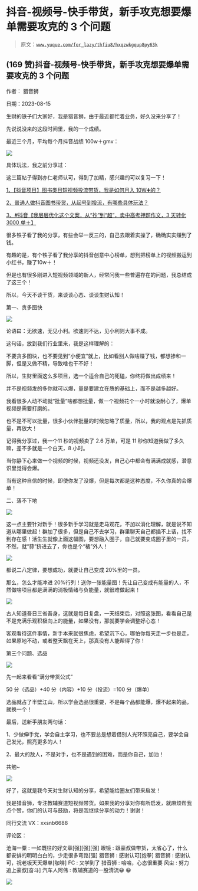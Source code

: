 # 抖音-视频号-快手带货，新手攻克想要爆单需要攻克的 3 个问题

> 原文：[`www.yuque.com/for_lazy/thfiu8/hxqzwkgqup8py63k`](https://www.yuque.com/for_lazy/thfiu8/hxqzwkgqup8py63k)



## (169 赞)抖音-视频号-快手带货，新手攻克想要爆单需要攻克的 3 个问题 

作者： 猎音狮 

日期：2023-08-15 

生财的铁子们大家好，我是猎音狮，由于最近都忙着业务，好久没来分享了！ 

先说说没来的这段时间里，我的一个成绩。 

最近三个月，平均每个月抖音战绩 100w＋gmv： 

![](img/fe1906ca94537e128e0350049db6a5ad.png)  

具体玩法，我之前分享过： 

这三篇帖子得到亦仁老师认可，得到了加精，感兴趣的可以复习一下！ 

[1、【抖音项目】图书类目短视频投流带货，我是如何月入 10W➕的？](https://t.zsxq.com/0e2QVMLub) 

[2、](https://t.zsxq.com/0e1k8vMdS)[普通人做抖音图书带货，从起号到投流，有哪些具体玩法？](https://t.zsxq.com/0e1k8vMdS) 

[3、#抖音【我层层优化这个文案，从“抄”到“超”，卖中高考押题作文，3 天转化 3000 单＋】](https://t.zsxq.com/0eUuHMVwk) 

很多铁子看了我的分享，有些会举一反三的，自己去跟着实操了，确确实实赚到了钱。 

有趣的是，有个铁子看了我分享的抖音创意中心榜单，想到把榜单上的视频搬运到小红书，赚了10w＋！ 

但是也有很多刚进入短视频领域的新人，经常问我一些普遍存在的问题，我总结成了这三个！ 

所以，今天不谈干货，来谈谈心态、谈谈生财认知！ 

第一、贪多图快 

![](img/6e139e3438d565122c04b9d387b35e44.png)  

论语曰：无欲速，无见小利。欲速则不达，见小利则大事不成。 

这句话，放到我们行业里来，我是这样理解的： 

不要贪多图块，也不要见到“小便宜”就上，比如看别人做啥赚了钱，都想掺和一脚，但是又做不精，导致啥也干不好！ 

所以，生财里面这么多项目，选一个适合自己的死磕，你终将做出成绩来！ 

并不是视频发的多你就可以爆，量是要建立在质的基础上，而不是越多越好。 

我看很多人动不动就“批量”啥都想批量，做一个视频花个一小时就没耐心了，爆单视频是需要打磨的。 

也不是不可以批量，很多小伙伴批量的时候忽略了质量，所以，我的观点是先抓质量，再放大！ 

记得我分享过，我一个11 秒的视频卖了 2.6 万单，可是 11 秒你知道我做了多久嘛，差不多就是一个白天，8 小时。 

当你静下心来做一个视频的时候，视频还没发，自己心中都会有满满成就感，潜意识里觉得会爆。 

当有这种自信的时候，即使你发了没爆，但是每次都是这种态度，不久你真的会爆单！ 

二、落不下地 

![](img/d4464cd4fd43981b869f26acb86522e2.png)  

这一点主要针对新手！很多新手学习就是走马观花，不加以消化理解，就是说不知道从哪里做起！群加了很多，但是自己不去学习，群里聊天自己都插不上话，找不到存在感！活生生就像上面这幅图，要想融入圈子，自己就要变成圈子里的一员，不然，就“蒜”挤进去了，你也是个“橘”外人！ 

![](img/adb6974314e41828c07c5462f472ff10.png) 

都说二八定律，要想成功，就要让自己变成 20%里的一员。 

那么，怎么才能冲进 20%行列！送你一张能量图！先让自己变成有能量的人，不然做啥项目都是满满的消极情绪与负能量，就很难做起来！ 

![](img/b93fa0e1b7516204a265076a45b3a6dc.png)  

古人知道吾日三省吾身，这就是每日复盘，一天结束后，对照这张图，看看自己是不是充满乐观积极向上的能量，如果没有，那就要学会调整好心态！ 

客观看待这件事情，新手本来就很焦虑，希望沉下心，哪怕你每天走一步也是走，如果原地不动，或者整天飘在天上，那真没有人能帮得了你！ 

第三个问题、选品 

![](img/b79506959b9125e7950f7e6f7ef76c10.png)  

先一起来看看“满分带货公式” 

50 分（选品）+40 分（内容）+10 分（投流）=100 分（爆单） 

选品就占了半壁江山，所以学会选品很重要，不是每个品都能爆，爆不起来的品，就换一个！ 

最后，送新手朋友两句话： 

1、少做伸手党，学会自主学习，也不要总是想着借别人光环照亮自己，要学会自己发光，照亮更多的人！ 

2、最大的敌人，不是对手，也不是遇到的困难，而是你自己，加油！ 

共勉~ 

![](img/aec84d1fadebb8611ea40152ff518c69.png)  

好了，这就是我今天对生财认知的分享，希望能给圈友们带来启发！ 

我是猎音狮，专注教辅赛道短视频带货。如果我的分享对你有所启发，就麻烦帮我点个赞，你们的认可与鼓励，将是我继续分享的动力！谢谢！ 

同行交流 VX：xxsnb6688 

评论区： 

沧海一粟 : 一如既往的好文章[强][强][强] 眼镜 : 跟豪叔做带货，太省心了，什么都安排的明明白白的，少走很多弯路[强] 猎音狮 : 感谢认可[抱拳] 猎音狮 : 感谢认可，祝老板天天爆单[咖啡] FC : 又学到了 猎音狮 : 哈哈，心态很重要 风尘 : 努力追上豪叔[奋斗] 汽车人阿伟 : 教辅赛道的一股清流😀 😀 

![](img/894d30a529e7c37bcd3392323c99941c.png)  